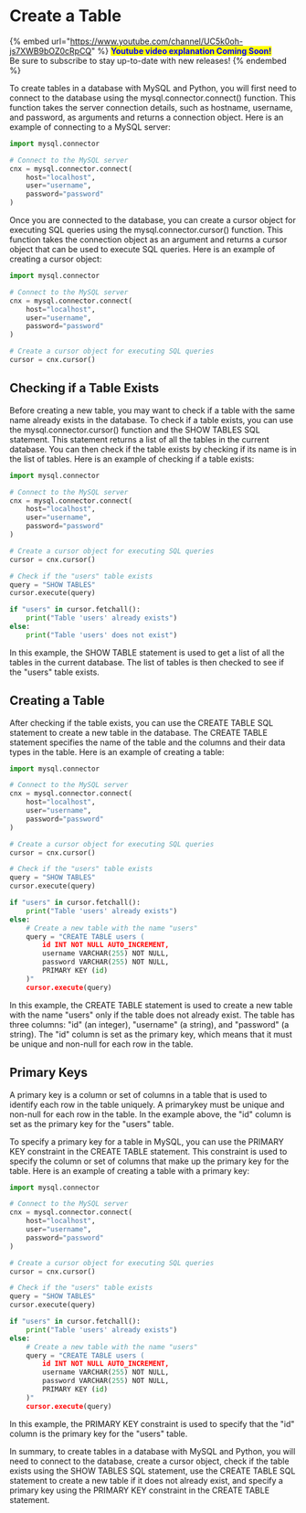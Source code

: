# Create a Table

{% embed url="https://www.youtube.com/channel/UC5k0oh-js7XWB9bOZ0cRpCQ" %}
<mark style="color:blue;">**Youtube video explanation Coming Soon!**</mark> \
Be sure to subscribe to stay up-to-date with new releases!
{% endembed %}

To create tables in a database with MySQL and Python, you will first need to connect to the database using the mysql.connector.connect() function. This function takes the server connection details, such as hostname, username, and password, as arguments and returns a connection object. Here is an example of connecting to a MySQL server:

```python
import mysql.connector

# Connect to the MySQL server
cnx = mysql.connector.connect(
    host="localhost",
    user="username",
    password="password"
)
```

Once you are connected to the database, you can create a cursor object for executing SQL queries using the mysql.connector.cursor() function. This function takes the connection object as an argument and returns a cursor object that can be used to execute SQL queries. Here is an example of creating a cursor object:

```python
import mysql.connector

# Connect to the MySQL server
cnx = mysql.connector.connect(
    host="localhost",
    user="username",
    password="password"
)

# Create a cursor object for executing SQL queries
cursor = cnx.cursor()
```

## Checking if a Table Exists

Before creating a new table, you may want to check if a table with the same name already exists in the database. To check if a table exists, you can use the mysql.connector.cursor() function and the SHOW TABLES SQL statement. This statement returns a list of all the tables in the current database. You can then check if the table exists by checking if its name is in the list of tables. Here is an example of checking if a table exists:

```python
import mysql.connector

# Connect to the MySQL server
cnx = mysql.connector.connect(
    host="localhost",
    user="username",
    password="password"
)

# Create a cursor object for executing SQL queries
cursor = cnx.cursor()

# Check if the "users" table exists
query = "SHOW TABLES"
cursor.execute(query)

if "users" in cursor.fetchall():
    print("Table 'users' already exists")
else:
    print("Table 'users' does not exist")
```

In this example, the SHOW TABLE statement is used to get a list of all the tables in the current database. The list of tables is then checked to see if the "users" table exists.

## Creating a Table

After checking if the table exists, you can use the CREATE TABLE SQL statement to create a new table in the database. The CREATE TABLE statement specifies the name of the table and the columns and their data types in the table. Here is an example of creating a table:

```python
import mysql.connector

# Connect to the MySQL server
cnx = mysql.connector.connect(
    host="localhost",
    user="username",
    password="password"
)

# Create a cursor object for executing SQL queries
cursor = cnx.cursor()

# Check if the "users" table exists
query = "SHOW TABLES"
cursor.execute(query)

if "users" in cursor.fetchall():
    print("Table 'users' already exists")
else:
    # Create a new table with the name "users"
    query = "CREATE TABLE users (
        id INT NOT NULL AUTO_INCREMENT,
        username VARCHAR(255) NOT NULL,
        password VARCHAR(255) NOT NULL,
        PRIMARY KEY (id)
    )"
    cursor.execute(query)
```

In this example, the CREATE TABLE statement is used to create a new table with the name "users" only if the table does not already exist. The table has three columns: "id" (an integer), "username" (a string), and "password" (a string). The "id" column is set as the primary key, which means that it must be unique and non-null for each row in the table.

## Primary Keys

A primary key is a column or set of columns in a table that is used to identify each row in the table uniquely. A primarykey must be unique and non-null for each row in the table. In the example above, the "id" column is set as the primary key for the "users" table.

To specify a primary key for a table in MySQL, you can use the PRIMARY KEY constraint in the CREATE TABLE statement. This constraint is used to specify the column or set of columns that make up the primary key for the table. Here is an example of creating a table with a primary key:

```python
import mysql.connector

# Connect to the MySQL server
cnx = mysql.connector.connect(
    host="localhost",
    user="username",
    password="password"
)

# Create a cursor object for executing SQL queries
cursor = cnx.cursor()

# Check if the "users" table exists
query = "SHOW TABLES"
cursor.execute(query)

if "users" in cursor.fetchall():
    print("Table 'users' already exists")
else:
    # Create a new table with the name "users"
    query = "CREATE TABLE users (
        id INT NOT NULL AUTO_INCREMENT,
        username VARCHAR(255) NOT NULL,
        password VARCHAR(255) NOT NULL,
        PRIMARY KEY (id)
    )"
    cursor.execute(query)
```

In this example, the PRIMARY KEY constraint is used to specify that the "id" column is the primary key for the "users" table.

In summary, to create tables in a database with MySQL and Python, you will need to connect to the database, create a cursor object, check if the table exists using the SHOW TABLES SQL statement, use the CREATE TABLE SQL statement to create a new table if it does not already exist, and specify a primary key using the PRIMARY KEY constraint in the CREATE TABLE statement.

